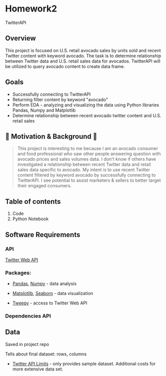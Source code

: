# Homework2
TwitterAPI 
## Overview
This project is focused on U.S. retail avocado sales by units sold and recent Twitter content with keyword avocado.
The task is to determine relationship between Twitter data and U.S. retail sales data for avocados.
TwitterAPI will be utilized to query avocado content to create data frame.
## Goals
+ Successfully connecting to TwitterAPI
+ Returning filter content by keyword "avocado"
+ Perform EDA - analyzing and visualizing the data using Python libraries Pandas, Numpy and Matplotlib
+ Determine relationship between recent avocado twitter content and U.S. retail sales
## :avocado: Motivation & Background :avocado:
> This project is interesting to me because I am an avocado consumer and food professional who saw other people answering question with avocado prices and sales volumes data. I don't know if others have investigated a relationship between recent Twitter data and retail sales data specific to avocado. My intent is to use recent Twitter content filtered by keyword avocado by successfully connecting to TwitterAPI. I see potential to assist marketers & sellers to better target their engaged consumers.
## Table of contents
1. Code
2. Python Notebook
## Software Requirements

### API
[Twitter Web API](https://developer.twitter.com/en/docs) 

### Packages: 

+ [Pandas](https://pandas.pydata.org/), [Numpy](https://numpy.org/) - data analysis
	
+ [Matplotlib](https://matplotlib.org/), [Seaborn](https://seaborn.pydata.org/ ) - data visualization
	
+ [Tweepy](https://www.tweepy.org/) - access to Twitter Web API
	
### Dependencies API

## Data

Saved in project repo

Tells about final dataset: rows, columns

+ [Twitter API Limits](https://developer.twitter.com/en/docs/twitter-api/v1/rate-limits) - only provides sample dataset. Additional costs for more extensive data set.



